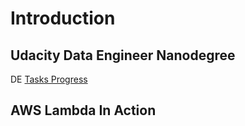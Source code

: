 # Introduction

## Udacity Data Engineer Nanodegree

DE [Tasks Progress](udacity-data-engineer-nanodegree/tasks-progress.md)

## AWS Lambda In Action



